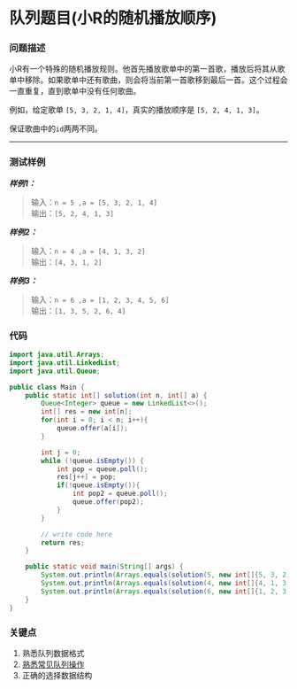 # 队列题目(小R的随机播放顺序)
### 问题描述

小R有一个特殊的随机播放规则。他首先播放歌单中的第一首歌，播放后将其从歌单中移除。如果歌单中还有歌曲，则会将当前第一首歌移到最后一首。这个过程会一直重复，直到歌单中没有任何歌曲。

例如，给定歌单 `[5, 3, 2, 1, 4]`，真实的播放顺序是 `[5, 2, 4, 1, 3]`。

保证歌曲中的`id`两两不同。

---
### 测试样例

_**样例1：**_

> 输入：`n = 5 ,a = [5, 3, 2, 1, 4]`  
> 输出：`[5, 2, 4, 1, 3]`

_**样例2：**_

> 输入：`n = 4 ,a = [4, 1, 3, 2]`  
> 输出：`[4, 3, 1, 2]`

_**样例3：**_

> 输入：`n = 6 ,a = [1, 2, 3, 4, 5, 6]`  
> 输出：`[1, 3, 5, 2, 6, 4]`

### 代码
```java
import java.util.Arrays;
import java.util.LinkedList;
import java.util.Queue;

public class Main {
    public static int[] solution(int n, int[] a) {
        Queue<Integer> queue = new LinkedList<>();
        int[] res = new int[n];
        for(int i = 0; i < n; i++){
            queue.offer(a[i]);
        }

        int j = 0;
        while (!queue.isEmpty()) {
            int pop = queue.poll();
            res[j++] = pop;
            if(!queue.isEmpty()){
                int pop2 = queue.poll();
                queue.offer(pop2);
            }
        }

        // write code here
        return res;
    }

    public static void main(String[] args) {
        System.out.println(Arrays.equals(solution(5, new int[]{5, 3, 2, 1, 4}), new int[]{5, 2, 4, 1, 3}));
        System.out.println(Arrays.equals(solution(4, new int[]{4, 1, 3, 2}), new int[]{4, 3, 1, 2}));
        System.out.println(Arrays.equals(solution(6, new int[]{1, 2, 3, 4, 5, 6}), new int[]{1, 3, 5, 2, 6, 4}));
    }
}
```
### 关键点
1. 熟悉队列数据格式
2. [熟悉常见队列操作](obsidian://open?vault=%E7%AC%94%E8%AE%B0%E6%80%BB%E6%96%87%E4%BB%B6%E5%A4%B9&file=%E5%AD%A6%E4%B9%A0%E7%AC%94%E8%AE%B0%2F%E8%AE%A1%E7%AE%97%E6%9C%BA%E7%9F%A5%E8%AF%86%2F%E6%95%B0%E6%8D%AE%E7%BB%93%E6%9E%84%E4%B8%8E%E7%AE%97%E6%B3%95%2F%E6%95%B0%E6%8D%AE%E7%BB%93%E6%9E%84%2F3.%E6%A0%88%E4%B8%8E%E9%98%9F%E5%88%97%2F2.%E9%98%9F%E5%88%97)
3. 正确的选择数据结构


